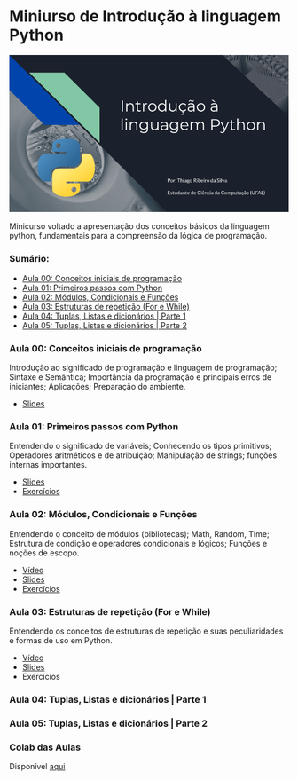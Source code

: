 # Miniurso de Introdução à linguagem Python

![capa](doc/capa.png)

Minicurso voltado a apresentação dos conceitos básicos da linguagem python, fundamentais para a compreensão da lógica de programação.

### Sumário:

- [Aula 00: Conceitos iniciais de programação](#aula-00-conceitos-iniciais-de-programação)
- [Aula 01: Primeiros passos com Python](#aula-01-primeiros-passos-com-python)
- [Aula 02: Módulos, Condicionais e Funções](#aula-02-módulos-condicionais-e-funções)
- [Aula 03: Estruturas de repetição (For e While)](#aula-03-estruturas-de-repetição-for-e-while)
- [Aula 04: Tuplas, Listas e dicionários | Parte 1](#aula-04-tuplas-listas-e-dicionários--parte-1)
- [Aula 05: Tuplas, Listas e dicionários | Parte 2](#aula-05-tuplas-listas-e-dicionários--parte-2)

### Aula 00: Conceitos iniciais de programação

Introdução ao significado de programação e linguagem de programação; Sintaxe e Semântica; Importância da programação e principais erros de iniciantes; Aplicações; Preparação do ambiente.

- [Slides](Aula_0/slide.pdf)

### Aula 01: Primeiros passos com Python

Entendendo o significado de variáveis; Conhecendo os tipos primitivos; Operadores aritméticos e de atribuição; Manipulação de strings; funções internas importantes.

- [Slides](/Aula_1/slide.pdf)
- [Exercícios](https://docs.google.com/document/d/1iAiZkwRIG9Do8VocORGxXQayb_zMcBiIOOafxmPq1OM/edit?usp=sharing)

### Aula 02: Módulos, Condicionais e Funções

Entendendo o conceito de módulos (bibliotecas); Math, Random, Time; Estrutura de condição e operadores condicionais e lógicos; Funções e noções de escopo.

- [Vídeo](https://drive.google.com/file/d/1gNQYI6I21FHckfe2dJaQ6H1ILJquT4rH/view?usp=share_link)
- [Slides](/Aula_2/slide.pdf)
- [Exercícios](https://docs.google.com/document/d/1KQ1tclyZ672e_DE8dyOM06YEqMgwMdEPTX4OL3Y-KIk/edit?usp=sharing)

### Aula 03: Estruturas de repetição (For e While)

Entendendo os conceitos de estruturas de repetição e suas peculiaridades e formas de uso em Python.

- [Vídeo](https://drive.google.com/file/d/1wHaUx7Qtg9qkZF34meHucfXVx-8nsp_f/view?usp=share_link)
- [Slides](/Aula_3/slide.pdf)
- Exercícios

### Aula 04: Tuplas, Listas e dicionários | Parte 1

### Aula 05: Tuplas, Listas e dicionários | Parte 2

### Colab das Aulas

Disponível [aqui](https://colab.research.google.com/drive/1wwKNSZr9MUzynch6EiYc11_27b4YKvUO?usp=sharing)
